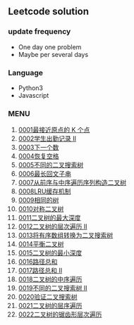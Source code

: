## Leetcode solution

### update frequency
- One day one problem
- Maybe per several days

### Language
- Python3
- Javascript

### MENU
1. [0001最接近原点的 K 个点](https://leetcode-cn.com/problems/k-closest-points-to-origin/)
2. [0002学生出勤记录 II](https://leetcode-cn.com/problems/student-attendance-record-ii/)
3. [0003下一个数](https://leetcode-cn.com/problems/closed-number-lcci/)
4. [0004恢复空格](https://leetcode-cn.com/problems/re-space-lcci/)
5. [0005不同的二叉搜索树](https://leetcode-cn.com/problems/unique-binary-search-trees/)
6. [0006最长回文子串](https://leetcode-cn.com/problems/longest-palindromic-substring/)
7. [0007从前序与中序遍历序列构造二叉树](https://leetcode-cn.com/problems/construct-binary-tree-from-preorder-and-inorder-traversal/)
8. [0008LRU缓存机制](https://leetcode-cn.com/problems/lru-cache/)
9. [0009相同的树](https://leetcode-cn.com/problems/same-tree/)
10. [0010对称二叉树](https://leetcode-cn.com/problems/symmetric-tree/)
11. [0011二叉树的最大深度](https://leetcode-cn.com/problems/maximum-depth-of-binary-tree/)
12. [0012二叉树的层次遍历 II](https://leetcode-cn.com/problems/binary-tree-level-order-traversal-ii/)
13. [0013将有序数组转换为二叉搜索树](https://leetcode-cn.com/problems/convert-sorted-array-to-binary-search-tree/)
14. [0014平衡二叉树](https://leetcode-cn.com/problems/balanced-binary-tree/)
15. [0015二叉树的最小深度](https://leetcode-cn.com/problems/minimum-depth-of-binary-tree/)
16. [0016路径总和](https://leetcode-cn.com/problems/path-sum/)
17. [0017路径总和 II](https://leetcode-cn.com/problems/path-sum-ii/)
18. [0018二叉树的中序遍历](https://leetcode-cn.com/problems/binary-tree-inorder-traversal/)
19. [0019不同的二叉搜索树 II](https://leetcode-cn.com/problems/unique-binary-search-trees-ii/)
20. [0020验证二叉搜索树](https://leetcode-cn.com/problems/validate-binary-search-tree/)
21. [0021二叉树的层序遍历](https://leetcode-cn.com/problems/binary-tree-level-order-traversal/)
22. [0022二叉树的锯齿形层次遍历](https://leetcode-cn.com/problems/binary-tree-zigzag-level-order-traversal/)